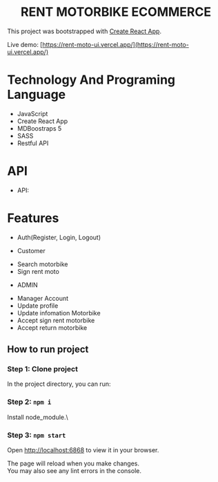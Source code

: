 <h1 align="center"> RENT MOTORBIKE ECOMMERCE </h1>

This project was bootstrapped with [Create React App](https://github.com/facebook/create-react-app).

Live demo: [https://rent-moto-ui.vercel.app/](https://rent-moto-ui.vercel.app/)

# Technology And Programing Language

-   JavaScript
-   Create React App
-   MDBoostraps 5
-   SASS
-   Restful API

# API

-   API: 

# Features

-   Auth(Register, Login, Logout)

* Customer
-   Search motorbike
-   Sign rent moto

* ADMIN
-   Manager Account
-   Update profile
-   Update infomation Motorbike
-   Accept sign rent motorbike
-   Accept return motorbike


## How to run project

### Step 1: Clone project

In the project directory, you can run:

### Step 2: `npm i`

Install node_module.\


### Step 3: `npm start`

Open [http://localhost:6868](http://localhost:6868) to view it in your browser.

The page will reload when you make changes.\
You may also see any lint errors in the console.
